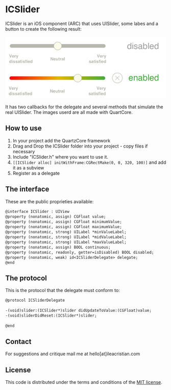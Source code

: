 ICSlider
========

ICSlider is an iOS component (ARC) that uses UISlider, some labes and a button to create the following result:

![SliderExample](https://github.com/ileacristian/ICSlider/blob/master/slider_example.png)

It has two callbacks for the delegate and several methods that simulate the real UISlider. The images userd are all made with QuartCore.

How to use
----------

1. In your project add the QuartzCore framework
2. Drag and Drop the ICSlider folder into your project - copy files if necessary
3. Include "ICSlider.h" where you want to use it.
4. `[[ICSlider alloc] initWithFrame:CGRectMake(0, 0, 320, 100)]` and add it as a subview
5. Register as a delegate

The interface
-------------
These are the public proprieties available:

	@interface ICSlider : UIView
	@property (nonatomic, assign) CGFloat value;
	@property (nonatomic, assign) CGFloat minimumValue;
	@property (nonatomic, assign) CGFloat maximumValue;
	@property (nonatomic, strong) UILabel *minValueLabel;
    @property (nonatomic, strong) UILabel *midValueLabel;
    @property (nonatomic, strong) UILabel *maxValueLabel;
    @property (nonatomic, assign) BOOL continuous;
    @property (nonatomic, readonly, getter=isDisabled) BOOL disabled;
    @property (nonatomic, weak) id<ICSliderDelegate> delegate;
    @end



The protocol
------------
This is the protocol that the delegate must conform to:

	@protocol ICSliderDelegate
	
	-(void)slider:(ICSlider*)slider didUpdateToValue:(CGFloat)value;
	-(void)sliderDidReset:(ICSlider*)slider;

	@end
	
Contact
-------
For suggestions and critique mail me at hello[at]ileacristian.com	

License
-------
	
This code is distributed under the terms and conditions of the [MIT license](https://github.com/ileacristian/ICSlider/blob/master/LICENSE).

